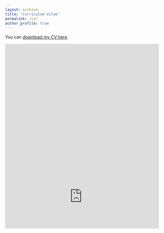 ```yaml
---
layout: archive
title: "Curriculum Vitae"
permalink: /cv/
author_profile: true
---
```


<p>You can <a href="https://boliu97.github.io/files/Bo_2025_10_08_CV.pdf" target="_blank">download my CV here</a>.</p>

<div style="position: relative; padding-bottom: 120%; height: 0; overflow: hidden; max-width: 100%;">
  <iframe
    src="https://boliu97.github.io/files/Bo_2025_10_08_CV.pdf#view=FitH&zoom=100"
    width="100%"
    height="1000px"
    style="border:none;"
  ></iframe>
</div>
